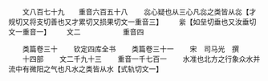 <!-- { "loadSidebar": true } -->
　　文八百七十九　　重音六百五十八
　　惢心疑也从三心凡惢之类皆从惢【才规切又将支切善也又才累切又损果切文一重音三】
　　繠【如垒切垂也又汝垂切文一重音一】
　　文二　　　　　　重音四

　　类篇卷三十
　　钦定四库全书
　　类篇卷三十一
　　宋　司马光　撰
　　十四部
　　文二千九十三
　　重音一千七百一
　　水准也北方之行象众水并流中有微阳之气也凡水之类皆从水【式轨切文一】
